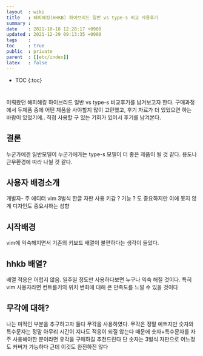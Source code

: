 ```yaml
---
layout  : wiki
title   : 해피해킹(HHKB) 하이브리드 일반 vs type-s 비교 사용후기
summary : 
date    : 2021-10-18 12:28:17 +0900
updated : 2021-12-29 09:13:35 +0900
tags    : 
toc     : true
public  : private
parent  : [[etc/index]]
latex   : false
---
```

* TOC
{:toc}

# 
미뤄왔던 해피해킹 하이브리드 일반 vs type-s 비교후기를 남겨보고자 한다.
구매과정에서 두제품 중에 어떤 제품을 사야할지 많이 고민했고, 후기 자료가 더 있었으면 하는 바람이 있었기에..
직접 사용할 구 있는 기회가 있어서 후기를 남겨본다.

## 결론
누군가에겐 일반모델이 누군가에게는 type-s 모델이 더 좋은 제품이 될 것 같다. 용도나 근무환경에 따라 나뉠 것 같다.

## 사용자 배경소개
개발자- 주 에디터 vim
3벌식 한글 자판 사용
키감 ? 기능 ? 도 중요하지만 이에 못지 않게 디자인도 중요시하는 성향

## 시작배경
vim에 익숙해지면서 기존의 키보드 배열이 불편하다는 생각이 들었다.

## hhkb 배열?
배열 적응은 어렵지 않음. 일주일 정도만 사용하다보면 누구나 익숙
해질 것이다. 특히 vim 사용자라면 컨트롤키의 위치 변화에 대해
 큰 만족도를 느낄 수 있을 것이다

## 무각에 대해?
나는 미적인 부분을 추구하고자 둘다 무각을 사용하였다.
무각은 정말 예쁘지만 숫자와 특수문자는 정말 아무리 시간이
지나도 적응이 되질 않는다
때문에 숫자+특수문자를 자주 사용해야한 분이라면 
유각을 구매하길 추천드린다
단 숫자는 3벌식 자판으로 어느정도 커버가 가능하다
근데 이것도 완전하진 않다
